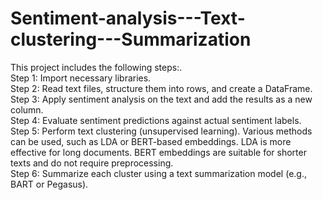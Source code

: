 # Sentiment-analysis---Text-clustering---Summarization
This project includes the following steps:.<br>
Step 1: Import necessary libraries.<br>
Step 2: Read text files, structure them into rows, and create a DataFrame.<br>
Step 3: Apply sentiment analysis on the text and add the results as a new column.<br>
Step 4: Evaluate sentiment predictions against actual sentiment labels.<br>
Step 5: Perform text clustering (unsupervised learning). Various methods can be used, such as LDA or BERT-based embeddings. LDA is more effective for long documents. BERT embeddings are suitable for shorter texts and do not require preprocessing.<br>
Step 6: Summarize each cluster using a text summarization model (e.g., BART or Pegasus).<br>



